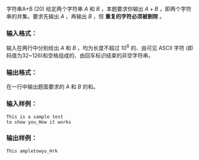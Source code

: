 字符串A+B (20)
给定两个字符串 $A$ 和 $B$ ，本题要求你输出 $A+B$ ，即两个字符串的并集。要求先输出 $A$ ，再输出 $B$ ，但
**重复的字符必须被剔除** 。

### 输入格式：

输入在两行中分别给出 $A$ 和 $B$ ，均为长度不超过 $10^6$ 的、由可见 ASCII 字符
(即码值为32~126)和空格组成的、由回车标识结束的非空字符串。

### 输出格式：

在一行中输出题面要求的 $A$ 和 $B$ 的和。

### 输入样例：

    
    
    This is a sample test
    to show you_How it works
    

### 输出样例：

    
    
    This ampletowyu_Hrk
    

